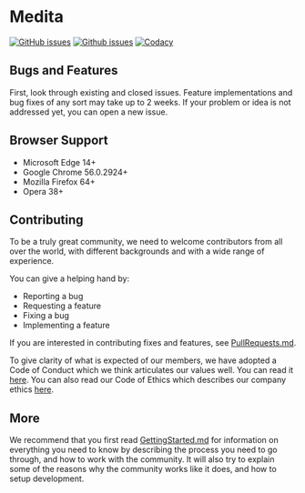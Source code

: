 <!--
===-----------------------------------------------------------------------------------===
Copyright (c) 2021 Calinescu Mihai, Bencu Bogdan

For copying notice, see https://github.com/CMihai99/medita/blob/main/COPYING.
For licenses we use, see https://github.com/CMihai99/medita/tree/main/LICENSES.
===-----------------------------------------------------------------------------------===
-->

# Medita

[![GitHub issues](https://img.shields.io/github/issues/CMihai99/medita)](https://github.com/CMihai99/medita/issues?q=is%3Aissue+is%3Aopen)
[![Github issues](https://img.shields.io/github/issues-closed/CMihai99/medita)](https://github.com/CMihai99/medita/issues?q=is%3Aissue+is%3Aclosed)
[![Codacy](https://img.shields.io/codacy/grade/61f1f6165b2f42d1a7c52f3790a1de47)](https://app.codacy.com/gh/CMihai99/medita/dashboard)

## Bugs and Features

First, look through existing and closed issues. Feature implementations and
bug fixes of any sort may take up to 2 weeks. If your problem or idea is not
addressed yet, you can open a new issue.

## Browser Support

-   Microsoft Edge 14+
-   Google Chrome 56.0.2924+
-   Mozilla Firefox 64+
-   Opera 38+

## Contributing

To be a truly great community, we need to welcome contributors from all over
the world, with different backgrounds and with a wide range of experience.

You can give a helping hand by:

-   Reporting a bug
-   Requesting a feature
-   Fixing a bug
-   Implementing a feature

If you are interested in contributing fixes and features, see [PullRequests.md](https://github.com/CMihai99/medita/blob/main/docs/how-to/maintaining/PullRequests.md).

To give clarity of what is expected of our members, we have adopted
a Code of Conduct which we think articulates our values well.
You can read it [here](https://github.com/CMihai99/medita/blob/main/docs/CodeOfConduct.md).
You can also read our Code of Ethics which describes our company ethics [here](https://github.com/CMihai99/medita/blob/main/docs/CodeOfEthics.md).

## More

We recommend that you first read [GettingStarted.md](https://github.com/CMihai99/medita/blob/main/docs/how-to/GettingStarted.md)
for information on everything you need to know by describing the process
you need to go through, and how to work with the community. It will also
try to explain some of the reasons why the community works like it does,
and how to setup development.
